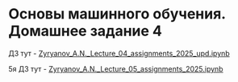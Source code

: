 # Основы машинного обучения. Домашнее задание 4

ДЗ тут - [Zyryanov_A.N._Lecture_04_assignments_2025_upd.ipynb](https://github.com/lexgp/HWML4/blob/main/Zyryanov_A.N._Lecture_04_assignments_2025_upd.ipynb)

5я ДЗ тут - [Zyryanov_A.N._Lecture_05_assignments_2025.ipynb](https://github.com/lexgp/HWML4/blob/main/Zyryanov_A.N._Lecture_05_assignments_2025.ipynb)

